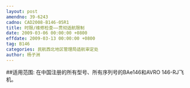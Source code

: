 ```yaml
---
layout: post
amendno: 39-6243
cadno: CAD2008-B146-05R1
title: 时限/维修检查——贯彻适航限制
date: 2009-03-06 00:00:00 +0800
effdate: 2009-03-13 00:00:00 +0800
tag: B146
categories: 民航西北地区管理局适航审定处
author: 杨子洲
---
```


##适用范围:
在中国注册的所有型号、所有序列号的BAe146和AVRO 146-RJ飞机。

